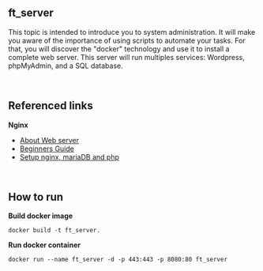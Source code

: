 ## ft_server
This topic is intended to introduce you to system administration. It will make you aware of the importance of using scripts to automate your tasks.
For that, you will discover the "docker" technology and use it to install a complete web server. This server will run multiples services: Wordpress, phpMyAdmin, 
and a SQL database.

<br>

## Referenced links
**Nginx**
- [About Web server](https://developer.mozilla.org/en-US/docs/Learn/Common_questions/What_is_a_web_server)
- [Beginners Guide](http://nginx.org/en/docs/beginners_guide.html)
- [Setup nginx, mariaDB and php](https://www.digitalocean.com/community/tutorials/how-to-install-linux-nginx-mariadb-php-lemp-stack-on-debian-10)

<br>

## How to run
**Build docker image**
```
docker build -t ft_server.
```
**Run docker container**
```
docker run --name ft_server -d -p 443:443 -p 8080:80 ft_server
```
